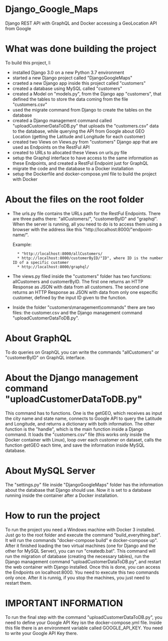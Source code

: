 # Django_Google_Maps
Django REST API with GraphQL and Docker accessing a GeoLocation API from Google

# What was done building the project

To build this project, I:

* installed Django 3.0 on a new Python 3.7 environment
* started a new Django project called "DjangoGoogleMaps"
* craeted a new Django app inside this project called "customers"
* created a database using MySQL called "customers"
* created a Model on "models.py", from the Django app "customers", that defined the tables to store the data coming from the file "customers.csv"
* used the migrate command from Django to create the tables on the database
* created a Django management command called "uploadCustomerDataToDB.py" that uploads the "customers.csv" data to the database, while querying the API from Google about GEO Location (getting the Latitude and Longitude for each customer)
* created two Views on Views.py from "customers" Django app that are used as Endpoints on the RestFul API
* created to URLs to allocated these Views on urls.py file
* setup the Graphql interface to have access to the same information as these Endpoints, and created a RestFul Endpoint just for GraphQL
* migrate the code and the database to a Docker installation
* setup the Dockerfile and docker-compose.yml file to build the project with Docker

# About the files on the root folder

* The urls.py file contains the URLs path for the RestFul Endpoints. There are three paths there: "allCustomers/", "customerByID" and "graphql". When the server is running, all you need to do is to access them using a browser with the address like this "http://localhost:8000/"endpoint-name/".

    Example:

        * "http://localhost:8000/allCustomers/
        * http://localhost:8000/customerByID/"ID", where ID is the number ID of a specific customer
        * http://localhost:8000/graphql/

* The views.py filed inside the "customers" folder has two functions:  allCustomers and customerByID. The first one returns an HTTP Response as JSON with data from all customers. The second one returns an HTTP Response as JSON with data from only one especific customer, defined by the input ID given to the function.

* Inside the folder "customers\management\commands" there are two files: the customer.csv and the Django management command "uploadCustomerDataToDB.py".

# About GraphQL

To do queries on GraphQL you can write the commands "allCustomers" or "customerByID" on GraphQL interface.

# About the Django management command "uploadCustomerDataToDB.py"

This command has to functions. One is the getGEO, which receives as input the city name and state name, connects to Google API to query the Latitude and Longitude, and returns a dictionary with both information.
The other function is the "handle", which is the main function inside a Django command. It loads the "customers.csv" file (this works only inside the Docker container with Linux), loop over each customer on dataset, calls the function getGEO each time, and save the information inside MySQL database.

# About MySQL Server

The "settings.py" file inside "DjangoGoogleMaps" folder has the information about the database that Django should use. Now it is set to a database running inside the container after a Docker installation.

# How to run the project

To run the project you need a Windows machine with Docker 3 installed. Just go to the root folder and execute the command "build_everything.bat". It will run the commands "docker-compose build" e docker-compose up". After it finished loading the two virtual machines (one for Django and the other for MySQL Server), you can run "createdb.bat". This command will run the migration of database (creating the necessary tables), run the Django management command "uploadCustomerDataToDB.py", and restart the web container with Django installed. Once this is done, you can access the Endpoints on localhost:8000. You need to execute this two commands only once. After it is runnig, if you stop the machines, you just need to restart them.

# IMPORTANT INFORMATION

To run the final step with the command "uploadCustomerDataToDB.py", you need to define your Google API Key isn the docker-compose.yml file. Inside this file there is an environment variable called GOOGLE_API_KEY. You need to write your Google API Key there.


